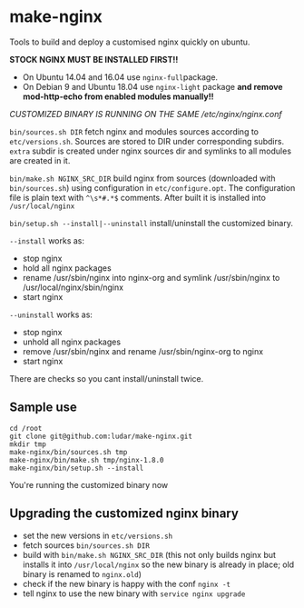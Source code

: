 # make-nginx

Tools to build and deploy a customised nginx quickly on ubuntu.

**STOCK NGINX MUST BE INSTALLED FIRST!!**
- On Ubuntu 14.04 and 16.04 use `nginx-full`package.
- On Debian 9 and Ubuntu 18.04 use `nginx-light` package **and remove mod-http-echo from enabled modules manually!!**

*CUSTOMIZED BINARY IS RUNNING ON THE SAME /etc/nginx/nginx.conf*

```bin/sources.sh DIR``` fetch nginx and modules sources according to ```etc/versions.sh```.
Sources are stored to DIR under corresponding subdirs.
```extra``` subdir is created under nginx sources dir and symlinks to all modules are created in it.

```bin/make.sh NGINX_SRC_DIR``` build nginx from sources (downloaded with ```bin/sources.sh```) using configuration in ```etc/configure.opt```.
The configuration file is plain text with ```^\s*#.*$``` comments. After built it is installed into ```/usr/local/nginx```

```bin/setup.sh --install|--uninstall``` install/uninstall the customized binary.

```--install``` works as:
- stop nginx
- hold all nginx packages
- rename /usr/sbin/nginx into nginx-org and symlink /usr/sbin/nginx to /usr/local/nginx/sbin/nginx
- start nginx

```--uninstall``` works as:
- stop nginx
- unhold all nginx packages
- remove /usr/sbin/nginx and rename /usr/sbin/nginx-org to nginx
- start nginx

There are checks so you cant install/uninstall twice.

Sample use
---------------------
```
cd /root
git clone git@github.com:ludar/make-nginx.git
mkdir tmp
make-nginx/bin/sources.sh tmp
make-nginx/bin/make.sh tmp/nginx-1.8.0
make-nginx/bin/setup.sh --install
```

You're running the customized binary now

Upgrading the customized nginx binary
---------------------
- set the new versions in ```etc/versions.sh```
- fetch sources ```bin/sources.sh DIR```
- build with ```bin/make.sh NGINX_SRC_DIR``` (this not only builds nginx but installs it into ```/usr/local/nginx``` so the new binary is already in place; old binary is renamed to ```nginx.old```)
- check if the new binary is happy with the conf ```nginx -t```
- tell nginx to use the new binary with ```service nginx upgrade```
